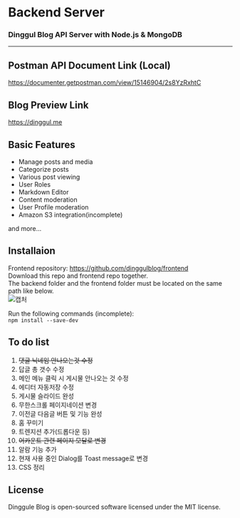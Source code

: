 # Backend Server
### Dinggul Blog API Server with Node.js &amp; MongoDB
------
## Postman API Document Link (Local)
<https://documenter.getpostman.com/view/15146904/2s8YzRxhtC>

## Blog Preview Link
<https://dinggul.me>

## Basic Features
+ Manage posts and media
+ Categorize posts
+ Various post viewing
+ User Roles
+ Markdown Editor
+ Content moderation
+ User Profile moderation
+ Amazon S3 integration(incomplete)

and more...

## Installaion
Frontend repository: <https://github.com/dinggulblog/frontend> <br>
Download this repo and frontend repo together.<br>
The backend folder and the frontend folder must be located on the same path like below.<br>
![캡처](https://user-images.githubusercontent.com/56054637/206503039-3351861d-b55c-4146-a781-dbde6cdc32cd.PNG)

Run the following commands (incomplete):<br>
``` npm install --save-dev ```

## To do list
  1. ~~댓글 닉네임 안나오는것 수정~~
  2. 답글 총 갯수 수정
  3. 메인 메뉴 클릭 시 게시물 안나오는 것 수정
  4. 에디터 자동저장 수정
  5. 게시물 슬라이드 완성
  6. 무한스크롤 페이지네이션 변경
  7. 이전글 다음글 버튼 및 기능 완성
  8. 홈 꾸미기
  9. 트렌지션 추가(드롭다운 등)
  10. ~~어카운트 관련 페이지 모달로 변경~~
  11. 알람 기능 추가
  12. 현재 사용 중인 Dialog를 Toast message로 변경
  13. CSS 정리

## License
Dinggule Blog is open-sourced software licensed under the MIT license.
